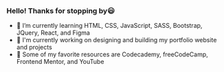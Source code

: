 ### Hello! Thanks for stopping by😃

- 🌟 I’m currently learning HTML, CSS, JavaScript, SASS, Bootstrap, JQuery, React, and Figma
- 🌟 I'm currently working on designing and building my portfolio website and projects
- 🌟 Some of my favorite resources are Codecademy, freeCodeCamp, Frontend Mentor, and YouTube
<!--
**cd-codes/cd-codes** is a ✨ _special_ ✨ repository because its `README.md` (this file) appears on your GitHub profile.

Here are some ideas to get you started:

- 🔭 I’m currently working on ...
- 🌱 I’m currently learning ...
- 👯 I’m looking to collaborate on ...
- 🤔 I’m looking for help with ...
- 💬 Ask me about ...
- 📫 How to reach me: ...
- 😄 Pronouns: ...
- ⚡ Fun fact: ...
-->
